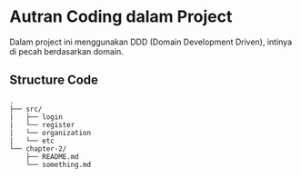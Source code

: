 # Autran Coding dalam Project 
Dalam project ini menggunakan DDD (Domain Development Driven), intinya di pecah berdasarkan domain.

## Structure Code
```
.
├── src/
|   ├── login
|   └── register
|   └── organization
|   └── etc
└── chapter-2/
    ├── README.md
    └── something.md
```
